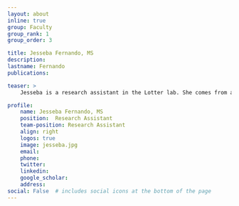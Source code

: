 ```yaml
---
layout: about
inline: true
group: Faculty
group_rank: 1
group_order: 3

title: Jesseba Fernando, MS
description:  
lastname: Fernando
publications:  

teaser: >
    Jesseba is a research assistant in the Lotter lab. She comes from a developmental neurobiology lab with Joseph LoTurco at UConn and subsequently worked in a systems neuroscience lab with Mark Andermann at BIDMC. Her interests in taking an interdisciplinary approach to social, physical and technological systems led her to Northeastern’s Network Sciences PhD program which she will be starting in Fall 2023. In her free time, she can be found in the Emerald Necklace or the Arboretum.   

profile:
    name: Jesseba Fernando, MS
    position:  Research Assistant
    team-position: Research Assistant
    align: right
    logos: true
    image: jesseba.jpg
    email: 
    phone:  
    twitter: 
    linkedin: 
    google_scholar: 
    address: 
social: False  # includes social icons at the bottom of the page        
---
```

